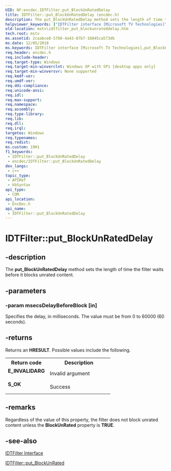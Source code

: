 ```yaml
---
UID: NF:encdec.IDTFilter.put_BlockUnRatedDelay
title: IDTFilter::put_BlockUnRatedDelay (encdec.h)
description: The put_BlockUnRatedDelay method sets the length of time the filter waits before it blocks unrated content.
helpviewer_keywords: ["IDTFilter interface [Microsoft TV Technologies]","put_BlockUnRatedDelay method","IDTFilter.put_BlockUnRatedDelay","IDTFilter::put_BlockUnRatedDelay","IDTFilterput_BlockUnRatedDelay","encdec/IDTFilter::put_BlockUnRatedDelay","mstv.idtfilter_put_blockunrateddelay","put_BlockUnRatedDelay","put_BlockUnRatedDelay method [Microsoft TV Technologies]","put_BlockUnRatedDelay method [Microsoft TV Technologies]","IDTFilter interface"]
old-location: mstv\idtfilter_put_blockunrateddelay.htm
tech.root: mstv
ms.assetid: 2caabce8-57b0-4a43-87b7-1b045ca573db
ms.date: 12/05/2018
ms.keywords: IDTFilter interface [Microsoft TV Technologies],put_BlockUnRatedDelay method, IDTFilter.put_BlockUnRatedDelay, IDTFilter::put_BlockUnRatedDelay, IDTFilterput_BlockUnRatedDelay, encdec/IDTFilter::put_BlockUnRatedDelay, mstv.idtfilter_put_blockunrateddelay, put_BlockUnRatedDelay, put_BlockUnRatedDelay method [Microsoft TV Technologies], put_BlockUnRatedDelay method [Microsoft TV Technologies],IDTFilter interface
req.header: encdec.h
req.include-header: 
req.target-type: Windows
req.target-min-winverclnt: Windows XP with SP1 [desktop apps only]
req.target-min-winversvr: None supported
req.kmdf-ver: 
req.umdf-ver: 
req.ddi-compliance: 
req.unicode-ansi: 
req.idl: 
req.max-support: 
req.namespace: 
req.assembly: 
req.type-library: 
req.lib: 
req.dll: 
req.irql: 
targetos: Windows
req.typenames: 
req.redist: 
ms.custom: 19H1
f1_keywords:
 - IDTFilter::put_BlockUnRatedDelay
 - encdec/IDTFilter::put_BlockUnRatedDelay
dev_langs:
 - c++
topic_type:
 - APIRef
 - kbSyntax
api_type:
 - COM
api_location:
 - EncDec.h
api_name:
 - IDTFilter::put_BlockUnRatedDelay
---
```


# IDTFilter::put_BlockUnRatedDelay


## -description

The <b>put_BlockUnRatedDelay</b> method sets the length of time the filter waits before it blocks unrated content.

## -parameters

### -param msecsDelayBeforeBlock [in]

Specifies the delay, in milliseconds. The value must be from 0 to 60000 (60 seconds).

## -returns

Returns an <b>HRESULT</b>. Possible values include the following.

<table>
<tr>
<th>Return code</th>
<th>Description</th>
</tr>
<tr>
<td width="40%">
<dl>
<dt><b>E_INVALIDARG</b></dt>
</dl>
</td>
<td width="60%">
Invalid argument

</td>
</tr>
<tr>
<td width="40%">
<dl>
<dt><b>S_OK</b></dt>
</dl>
</td>
<td width="60%">
Success

</td>
</tr>
</table>

## -remarks

Regardless of the value of this property, the filter does not block unrated content unless the <b>BlockUnRated</b> property is <b>TRUE</b>.

## -see-also

<a href="/previous-versions/windows/desktop/api/encdec/nn-encdec-idtfilter">IDTFilter Interface</a>



<a href="/previous-versions/windows/desktop/api/encdec/nf-encdec-idtfilter-put_blockunrated">IDTFilter::put_BlockUnRated</a>

